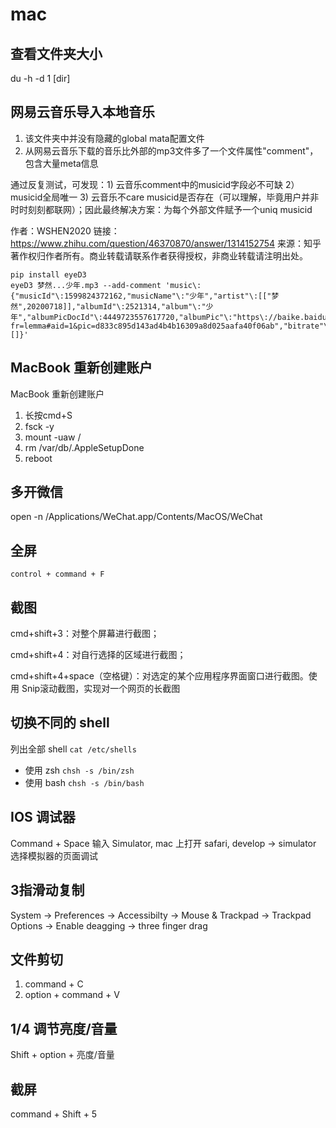 # mac


## 查看文件夹大小

du -h -d 1 [dir]

## 网易云音乐导入本地音乐

1. 该文件夹中并没有隐藏的global mata配置文件
2. 从网易云音乐下载的音乐比外部的mp3文件多了一个文件属性"comment"，包含大量meta信息

通过反复测试，可发现：1) 云音乐comment中的musicid字段必不可缺 2）musicid全局唯一 3) 云音乐不care musicid是否存在（可以理解，毕竟用户并非时时刻刻都联网）；因此最终解决方案：为每个外部文件赋予一个uniq musicid

作者：WSHEN2020
链接：https://www.zhihu.com/question/46370870/answer/1314152754
来源：知乎
著作权归作者所有。商业转载请联系作者获得授权，非商业转载请注明出处。

```
pip install eyeD3
eyeD3 梦然...少年.mp3 --add-comment 'music\:{"musicId"\:1599824372162,"musicName"\:"少年","artist"\:[["梦然",20200718]],"albumId"\:2521314,"album"\:"少年","albumPicDocId"\:4449723557617720,"albumPic"\:"https\://baike.baidu.com/pic/%E5%B0%91%E5%B9%B4/22741217/1/d833c895d143ad4b4b16309a8d025aafa40f06ab?fr=lemma#aid=1&pic=d833c895d143ad4b4b16309a8d025aafa40f06ab","bitrate"\:320000,"mp3DocId"\:5726256557462066,"duration"\:249182,"mvId"\:326166,"alias"\:[]}'
```


## MacBook 重新创建账户

MacBook 重新创建账户
1. 长按cmd+S
2. fsck -y
3. mount -uaw /
4. rm /var/db/.AppleSetupDone
5. reboot

## 多开微信

open -n /Applications/WeChat.app/Contents/MacOS/WeChat

## 全屏

`control + command + F`

## 截图

cmd+shift+3：对整个屏幕进行截图；

cmd+shift+4：对自行选择的区域进行截图；

cmd+shift+4+space（空格键）：对选定的某个应用程序界面窗口进行截图。使用 Snip滚动截图，实现对一个网页的长截图

## 切换不同的 shell

列出全部 shell `cat /etc/shells`

- 使用 zsh `chsh -s /bin/zsh`
- 使用 bash `chsh -s /bin/bash`

## IOS 调试器

Command + Space 输入 Simulator, mac 上打开 safari, develop -> simulator 选择模拟器的页面调试

## 3指滑动复制

System -> Preferences -> Accessibilty -> Mouse & Trackpad -> Trackpad Options -> Enable deagging -> three finger drag

## 文件剪切

1. command + C
2. option + command + V

## 1/4 调节亮度/音量

Shift + option + 亮度/音量

## 截屏

command + Shift + 5